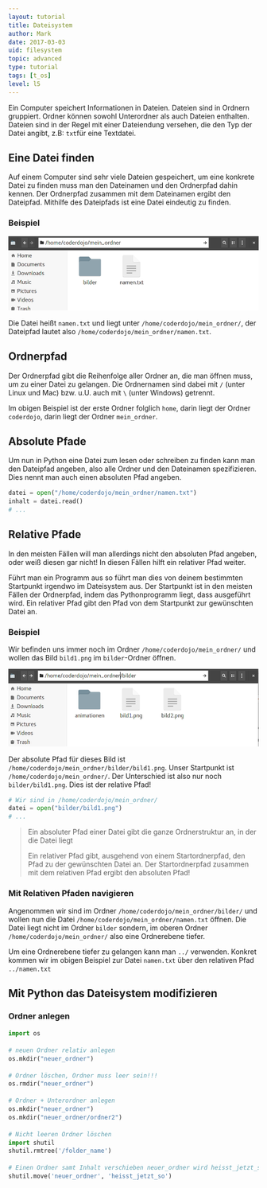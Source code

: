 ```yaml
---
layout: tutorial  
title: Dateisystem
author: Mark
date: 2017-03-03
uid: filesystem
topic: advanced
type: tutorial
tags: [t_os]
level: l5
---
```


Ein Computer speichert Informationen in Dateien. Dateien sind in Ordnern gruppiert.
Ordner können sowohl Unterordner als auch Dateien enthalten.
Dateien sind in der Regel mit einer Dateiendung versehen, die den Typ der Datei angibt, z.B: `txt`für eine Textdatei.

## Eine Datei finden
Auf einem Computer sind sehr viele Dateien gespeichert, um eine konkrete Datei zu finden
muss man den Dateinamen und den Ordnerpfad dahin kennen.
Der Ordnerpfad zusammen mit dem Dateinamen ergibt den Dateipfad.
Mithilfe des Dateipfads ist eine Datei eindeutig zu finden.

### Beispiel
![Ein Beispielordner](ordner1.png)

Die Datei heißt `namen.txt` und liegt unter `/home/coderdojo/mein_ordner/`,
der Dateipfad lautet also `/home/coderdojo/mein_ordner/namen.txt`.

## Ordnerpfad

Der Ordnerpfad gibt die Reihenfolge aller Ordner an, 
die man öffnen muss, um zu einer Datei zu gelangen. Die Ordnernamen sind 
dabei mit `/`  (unter Linux und Mac) bzw. u.U. auch mit `\` (unter Windows) getrennt.

Im obigen Beispiel ist der erste Ordner folglich `home`,
 darin liegt der Ordner `coderdojo`, darin liegt der Ordner `mein_ordner`.
 
## Absolute Pfade
Um nun in Python eine Datei zum lesen oder schreiben zu finden kann
man den Dateipfad angeben, also alle Ordner und den Dateinamen
spezifizieren. Dies nennt man auch einen absoluten Pfad angeben.

```python
datei = open("/home/coderdojo/mein_ordner/namen.txt")
inhalt = datei.read()
# ...
```

## Relative Pfade
In den meisten Fällen will man allerdings nicht den absoluten Pfad
angeben, oder weiß diesen gar nicht! In diesen Fällen hilft ein relativer Pfad weiter.

Führt man ein Programm aus so führt man dies von deinem bestimmten 
Startpunkt irgendwo im Dateisystem aus. Der Startpunkt ist in den meisten
Fällen der Ordnerpfad, indem das Pythonprogramm liegt, dass ausgeführt wird.
Ein relativer Pfad gibt den Pfad von dem Startpunkt zur gewünschten Datei an.

### Beispiel
Wir befinden uns immer noch im Ordner `/home/coderdojo/mein_ordner/` 
und wollen das Bild `bild1.png` im `bilder`-Ordner öffnen.

![Ein zweiter Beispielordner](ordner2.png)

Der absolute Pfad für dieses Bild ist `/home/coderdojo/mein_ordner/bilder/bild1.png`.
Unser Startpunkt ist `/home/coderdojo/mein_ordner/`. Der Unterschied ist also nur noch
`bilder/bild1.png`. Dies ist der relative Pfad! 

```python
# Wir sind in /home/coderdojo/mein_ordner/
datei = open("bilder/bild1.png")
# ...
```

> Ein absoluter Pfad einer Datei gibt die ganze Ordnerstruktur an, in der die Datei liegt
>
> Ein relativer Pfad gibt, ausgehend von einem Startordnerpfad, den Pfad zu der gewünschten Datei an.
> Der Startordnerpfad zusammen mit dem relativen Pfad ergibt den absoluten Pfad!


### Mit Relativen Pfaden navigieren

Angenommen wir sind im Ordner `/home/coderdojo/mein_ordner/bilder/` und wollen nun die Datei
`/home/coderdojo/mein_ordner/namen.txt` öffnen. Die Datei liegt nicht im Ordner `bilder` sondern,
im oberen Ordner `/home/coderdojo/mein_ordner/` also eine Ordnerebene tiefer.

Um eine Ordnerebene tiefer zu gelangen kann man `../` verwenden. Konkret kommen wir im obigen 
Beispiel zur Datei `namen.txt` über den relativen Pfad `../namen.txt`


## Mit Python das Dateisystem modifizieren

### Ordner anlegen

```python
import os

# neuen Ordner relativ anlegen
os.mkdir("neuer_ordner")

# Ordner löschen, Ordner muss leer sein!!!
os.rmdir("neuer_ordner")

# Ordner + Unterordner anlegen
os.mkdir("neuer_ordner")
os.mkdir("neuer_ordner/ordner2")

# Nicht leeren Ordner löschen
import shutil
shutil.rmtree('/folder_name')

# Einen Ordner samt Inhalt verschieben neuer_ordner wird heisst_jetzt_so
shutil.move('neuer_ordner', 'heisst_jetzt_so')
```